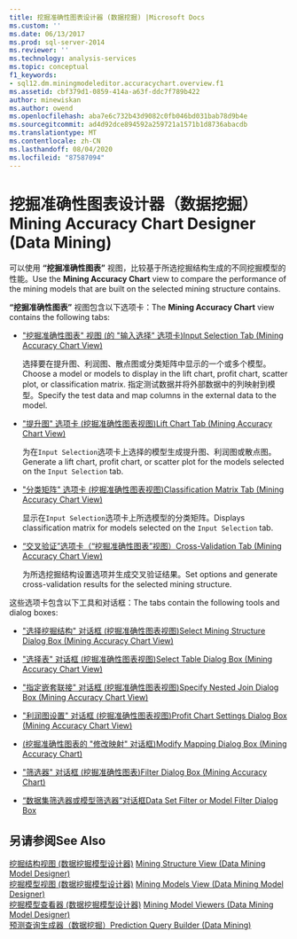 ```yaml
---
title: 挖掘准确性图表设计器 (数据挖掘) |Microsoft Docs
ms.custom: ''
ms.date: 06/13/2017
ms.prod: sql-server-2014
ms.reviewer: ''
ms.technology: analysis-services
ms.topic: conceptual
f1_keywords:
- sql12.dm.miningmodeleditor.accuracychart.overview.f1
ms.assetid: cbf379d1-0859-414a-a63f-ddc7f789b422
author: minewiskan
ms.author: owend
ms.openlocfilehash: aba7e6c732b43d9082c0fb046bd031bab78d9b4e
ms.sourcegitcommit: ad4d92dce894592a259721a1571b1d8736abacdb
ms.translationtype: MT
ms.contentlocale: zh-CN
ms.lasthandoff: 08/04/2020
ms.locfileid: "87587094"
---
```

# <a name="mining-accuracy-chart-designer-data-mining"></a><span data-ttu-id="9f6f9-102">挖掘准确性图表设计器（数据挖掘）</span><span class="sxs-lookup"><span data-stu-id="9f6f9-102">Mining Accuracy Chart Designer (Data Mining)</span></span>
  <span data-ttu-id="9f6f9-103">可以使用 **“挖掘准确性图表”** 视图，比较基于所选挖掘结构生成的不同挖掘模型的性能。</span><span class="sxs-lookup"><span data-stu-id="9f6f9-103">Use the **Mining Accuracy Chart** view to compare the performance of the mining models that are built on the selected mining structure contains.</span></span>  
  
 <span data-ttu-id="9f6f9-104">**“挖掘准确性图表”** 视图包含以下选项卡：</span><span class="sxs-lookup"><span data-stu-id="9f6f9-104">The **Mining Accuracy Chart** view contains the following tabs:</span></span>  
  
-   [<span data-ttu-id="9f6f9-105">"挖掘准确性图表" 视图 &#40;的 "输入选择" 选项卡&#41;</span><span class="sxs-lookup"><span data-stu-id="9f6f9-105">Input Selection Tab &#40;Mining Accuracy Chart View&#41;</span></span>](input-selection-tab-mining-accuracy-chart-view.md)  
  
     <span data-ttu-id="9f6f9-106">选择要在提升图、利润图、散点图或分类矩阵中显示的一个或多个模型。</span><span class="sxs-lookup"><span data-stu-id="9f6f9-106">Choose a model or models to display in the lift chart, profit chart, scatter plot, or classification matrix.</span></span> <span data-ttu-id="9f6f9-107">指定测试数据并将外部数据中的列映射到模型。</span><span class="sxs-lookup"><span data-stu-id="9f6f9-107">Specify the test data and map columns in the external data to the model.</span></span>  
  
-   [<span data-ttu-id="9f6f9-108">"提升图" 选项卡 &#40;挖掘准确性图表视图&#41;</span><span class="sxs-lookup"><span data-stu-id="9f6f9-108">Lift Chart Tab &#40;Mining Accuracy Chart View&#41;</span></span>](lift-chart-tab-mining-accuracy-chart-view.md)  
  
     <span data-ttu-id="9f6f9-109">为在`Input Selection`选项卡上选择的模型生成提升图、利润图或散点图。</span><span class="sxs-lookup"><span data-stu-id="9f6f9-109">Generate a lift chart, profit chart, or scatter plot for the models selected on the `Input Selection` tab.</span></span>  
  
-   [<span data-ttu-id="9f6f9-110">"分类矩阵" 选项卡 &#40;挖掘准确性图表视图&#41;</span><span class="sxs-lookup"><span data-stu-id="9f6f9-110">Classification Matrix Tab &#40;Mining Accuracy Chart View&#41;</span></span>](classification-matrix-tab-mining-accuracy-chart-view.md)  
  
     <span data-ttu-id="9f6f9-111">显示在`Input Selection`选项卡上所选模型的分类矩阵。</span><span class="sxs-lookup"><span data-stu-id="9f6f9-111">Displays classification matrix for models selected on the `Input Selection` tab.</span></span>  
  
-   [<span data-ttu-id="9f6f9-112">“交叉验证”选项卡（“挖掘准确性图表”视图）</span><span class="sxs-lookup"><span data-stu-id="9f6f9-112">Cross-Validation Tab &#40;Mining Accuracy Chart View&#41;</span></span>](cross-validation-tab-mining-accuracy-chart-view.md)  
  
     <span data-ttu-id="9f6f9-113">为所选挖掘结构设置选项并生成交叉验证结果。</span><span class="sxs-lookup"><span data-stu-id="9f6f9-113">Set options and generate cross-validation results for the selected mining structure.</span></span>  
  
 <span data-ttu-id="9f6f9-114">这些选项卡包含以下工具和对话框：</span><span class="sxs-lookup"><span data-stu-id="9f6f9-114">The tabs contain the following tools and dialog boxes:</span></span>  
  
-   [<span data-ttu-id="9f6f9-115">"选择挖掘结构" 对话框 &#40;挖掘准确性图表视图&#41;</span><span class="sxs-lookup"><span data-stu-id="9f6f9-115">Select Mining Structure Dialog Box &#40;Mining Accuracy Chart View&#41;</span></span>](select-mining-structure-dialog-box-mining-accuracy-chart-view.md)  
  
-   [<span data-ttu-id="9f6f9-116">"选择表" 对话框 &#40;挖掘准确性图表视图&#41;</span><span class="sxs-lookup"><span data-stu-id="9f6f9-116">Select Table Dialog Box &#40;Mining Accuracy Chart View&#41;</span></span>](select-table-dialog-box-mining-accuracy-chart-view.md)  
  
-   [<span data-ttu-id="9f6f9-117">"指定嵌套联接" 对话框 &#40;挖掘准确性图表视图&#41;</span><span class="sxs-lookup"><span data-stu-id="9f6f9-117">Specify Nested Join Dialog Box &#40;Mining Accuracy Chart View&#41;</span></span>](specify-nested-join-dialog-box-mining-accuracy-chart-view.md)  
  
-   [<span data-ttu-id="9f6f9-118">"利润图设置" 对话框 &#40;挖掘准确性图表视图&#41;</span><span class="sxs-lookup"><span data-stu-id="9f6f9-118">Profit Chart Settings Dialog Box &#40;Mining Accuracy Chart View&#41;</span></span>](profit-chart-settings-dialog-box-mining-accuracy-chart-view.md)  
  
-   [<span data-ttu-id="9f6f9-119">&#40;挖掘准确性图表的 "修改映射" 对话框&#41;</span><span class="sxs-lookup"><span data-stu-id="9f6f9-119">Modify Mapping Dialog Box &#40;Mining Accuracy Chart&#41;</span></span>](modify-mapping-dialog-box-mining-accuracy-chart.md)  
  
-   [<span data-ttu-id="9f6f9-120">"筛选器" 对话框 &#40;挖掘准确性图表&#41;</span><span class="sxs-lookup"><span data-stu-id="9f6f9-120">Filter Dialog Box &#40;Mining Accuracy Chart&#41;</span></span>](filter-dialog-box-mining-accuracy-chart.md)  
  
-   [<span data-ttu-id="9f6f9-121">“数据集筛选器或模型筛选器”对话框</span><span class="sxs-lookup"><span data-stu-id="9f6f9-121">Data Set Filter or Model Filter Dialog Box</span></span>](data-set-filter-or-model-filter-dialog-box.md)  
  
## <a name="see-also"></a><span data-ttu-id="9f6f9-122">另请参阅</span><span class="sxs-lookup"><span data-stu-id="9f6f9-122">See Also</span></span>  
 <span data-ttu-id="9f6f9-123">[挖掘结构视图 &#40;数据挖掘模型设计器&#41;](mining-structure-view-data-mining-model-designer.md) </span><span class="sxs-lookup"><span data-stu-id="9f6f9-123">[Mining Structure View &#40;Data Mining Model Designer&#41;](mining-structure-view-data-mining-model-designer.md) </span></span>  
 <span data-ttu-id="9f6f9-124">[挖掘模型视图 &#40;数据挖掘模型设计器&#41;](mining-models-view-data-mining-model-designer.md) </span><span class="sxs-lookup"><span data-stu-id="9f6f9-124">[Mining Models View &#40;Data Mining Model Designer&#41;](mining-models-view-data-mining-model-designer.md) </span></span>  
 <span data-ttu-id="9f6f9-125">[挖掘模型查看器 &#40;数据挖掘模型设计器&#41;](mining-model-viewers-data-mining-model-designer.md) </span><span class="sxs-lookup"><span data-stu-id="9f6f9-125">[Mining Model Viewers &#40;Data Mining Model Designer&#41;](mining-model-viewers-data-mining-model-designer.md) </span></span>  
 [<span data-ttu-id="9f6f9-126">预测查询生成器（数据挖掘）</span><span class="sxs-lookup"><span data-stu-id="9f6f9-126">Prediction Query Builder &#40;Data Mining&#41;</span></span>](prediction-query-builder-data-mining.md)  
  
  
